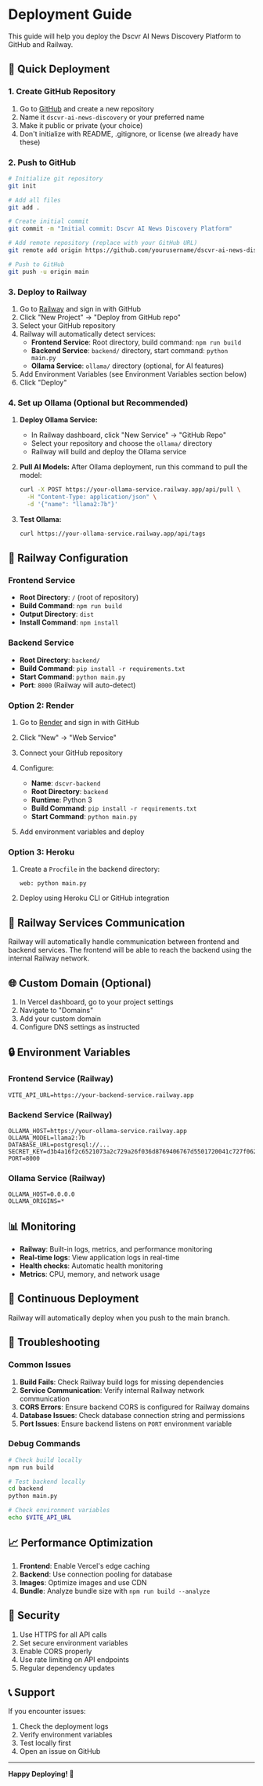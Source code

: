 # Deployment Guide

This guide will help you deploy the Dscvr AI News Discovery Platform to GitHub and Railway.

## 🚀 Quick Deployment

### 1. Create GitHub Repository

1. Go to [GitHub](https://github.com) and create a new repository
2. Name it `dscvr-ai-news-discovery` or your preferred name
3. Make it public or private (your choice)
4. Don't initialize with README, .gitignore, or license (we already have these)

### 2. Push to GitHub

```bash
# Initialize git repository
git init

# Add all files
git add .

# Create initial commit
git commit -m "Initial commit: Dscvr AI News Discovery Platform"

# Add remote repository (replace with your GitHub URL)
git remote add origin https://github.com/yourusername/dscvr-ai-news-discovery.git

# Push to GitHub
git push -u origin main
```

### 3. Deploy to Railway

1. Go to [Railway](https://railway.app) and sign in with GitHub
2. Click "New Project" → "Deploy from GitHub repo"
3. Select your GitHub repository
4. Railway will automatically detect services:
   - **Frontend Service**: Root directory, build command: `npm run build`
   - **Backend Service**: `backend/` directory, start command: `python main.py`
   - **Ollama Service**: `ollama/` directory (optional, for AI features)
5. Add Environment Variables (see Environment Variables section below)
6. Click "Deploy"

### 4. Set up Ollama (Optional but Recommended)

1. **Deploy Ollama Service:**
   - In Railway dashboard, click "New Service" → "GitHub Repo"
   - Select your repository and choose the `ollama/` directory
   - Railway will build and deploy the Ollama service

2. **Pull AI Models:**
   After Ollama deployment, run this command to pull the model:
   ```bash
   curl -X POST https://your-ollama-service.railway.app/api/pull \
     -H "Content-Type: application/json" \
     -d '{"name": "llama2:7b"}'
   ```

3. **Test Ollama:**
   ```bash
   curl https://your-ollama-service.railway.app/api/tags
   ```

## 🔧 Railway Configuration

### Frontend Service
- **Root Directory**: `/` (root of repository)
- **Build Command**: `npm run build`
- **Output Directory**: `dist`
- **Install Command**: `npm install`

### Backend Service
- **Root Directory**: `backend/`
- **Build Command**: `pip install -r requirements.txt`
- **Start Command**: `python main.py`
- **Port**: `8000` (Railway will auto-detect)

### Option 2: Render

1. Go to [Render](https://render.com) and sign in with GitHub
2. Click "New" → "Web Service"
3. Connect your GitHub repository
4. Configure:
   - **Name**: `dscvr-backend`
   - **Root Directory**: `backend`
   - **Runtime**: Python 3
   - **Build Command**: `pip install -r requirements.txt`
   - **Start Command**: `python main.py`

5. Add environment variables and deploy

### Option 3: Heroku

1. Create a `Procfile` in the backend directory:
   ```
   web: python main.py
   ```

2. Deploy using Heroku CLI or GitHub integration

## 🔗 Railway Services Communication

Railway will automatically handle communication between frontend and backend services. The frontend will be able to reach the backend using the internal Railway network.

## 🌐 Custom Domain (Optional)

1. In Vercel dashboard, go to your project settings
2. Navigate to "Domains"
3. Add your custom domain
4. Configure DNS settings as instructed

## 🔒 Environment Variables

### Frontend Service (Railway)
```
VITE_API_URL=https://your-backend-service.railway.app
```

### Backend Service (Railway)
```
OLLAMA_HOST=https://your-ollama-service.railway.app
OLLAMA_MODEL=llama2:7b
DATABASE_URL=postgresql://...
SECRET_KEY=d3b4a16f2c6521073a2c729a26f036d8769406767d5501720041c727f0628a95
PORT=8000
```

### Ollama Service (Railway)
```
OLLAMA_HOST=0.0.0.0
OLLAMA_ORIGINS=*
```

## 📊 Monitoring

- **Railway**: Built-in logs, metrics, and performance monitoring
- **Real-time logs**: View application logs in real-time
- **Health checks**: Automatic health monitoring
- **Metrics**: CPU, memory, and network usage

## 🔄 Continuous Deployment

Railway will automatically deploy when you push to the main branch.

## 🐛 Troubleshooting

### Common Issues

1. **Build Fails**: Check Railway build logs for missing dependencies
2. **Service Communication**: Verify internal Railway network communication
3. **CORS Errors**: Ensure backend CORS is configured for Railway domains
4. **Database Issues**: Check database connection string and permissions
5. **Port Issues**: Ensure backend listens on `PORT` environment variable

### Debug Commands

```bash
# Check build locally
npm run build

# Test backend locally
cd backend
python main.py

# Check environment variables
echo $VITE_API_URL
```

## 📈 Performance Optimization

1. **Frontend**: Enable Vercel's edge caching
2. **Backend**: Use connection pooling for database
3. **Images**: Optimize images and use CDN
4. **Bundle**: Analyze bundle size with `npm run build --analyze`

## 🔐 Security

1. Use HTTPS for all API calls
2. Set secure environment variables
3. Enable CORS properly
4. Use rate limiting on API endpoints
5. Regular dependency updates

## 📞 Support

If you encounter issues:
1. Check the deployment logs
2. Verify environment variables
3. Test locally first
4. Open an issue on GitHub

---

**Happy Deploying! 🚀**
